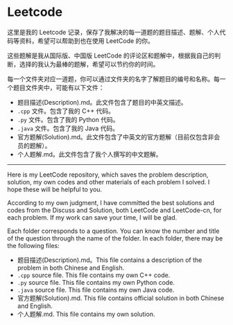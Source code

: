 # Leetcode

这里是我的 Leetcode 记录，保存了我解决的每一道题的题目描述、题解、个人代码等资料，希望可以帮助到也在使用 LeetCode 的你。

这些题解是我从国际版、中国版 LeetCode 的评论区和题解中，根据我自己的判断，选择的我认为最棒的题解，希望可以节约你的时间。

每一个文件夹对应一道题，你可以通过文件夹的名字了解题目的编号和名称。每一个题目文件夹中，可能有以下文件：

* 题目描述(Description).md。此文件包含了题目的中英文描述。
* `.cpp` 文件。包含了我的 C++ 代码。
* `.py` 文件。包含了我的 Python 代码。
* `.java` 文件。包含了我的 Java 代码。
* 官方题解(Solution).md。此文件包含了中英文的官方题解（目前仅包含非会员的题解）。
* 个人题解.md。此文件包含了我个人撰写的中文题解。

***

Here is my LeetCode repository, which saves the problem description, solution, my own codes and other materials of each problem I solved. I hope these will be helpful to you.

According to my own judgment, I have committed the best solutions and codes from the Discuss and Solution, both LeetCode and LeetCode-cn, for each problem. If my work can save your time, I will be glad.

Each folder corresponds to a question. You can know the number and title of the question through the name of the folder. In each folder, there may be the following files:

* 题目描述(Description).md。This file contains a description of the problem in both Chinese and English.
* `.cpp` source file. This file contains my own C++ code.
* `.py` source file. This file contains my own Python code.
* `.java` source file. This file contains my own Java code.
* 官方题解(Solution).md. This file contains official solution in both Chinese and English.
* 个人题解.md. This file contains my own solution.
